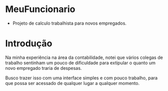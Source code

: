 # MeuFuncionario

* Projeto de calculo trabalhista para novos empregados.

# Introdução

Na minha experiência na área da contabilidade, notei que vários colegas de trabalho sentinham um pouco de dificuldade para extipular o quanto um novo empregado traria de despesas.

Busco trazer isso com uma interface simples e com pouco trabalho, para que possa ser acessado de qualquer lugar a qualquer momento.